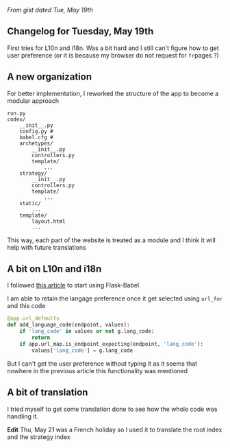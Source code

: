 *From gist dated Tue, May 19th*

## Changelog for Tuesday, May 19th

First tries for L10n and i18n. Was a bit hard and I still can't figure how to get user preference (or it is because my browser do not request for `fr`pages ?)

## A new organization

For better implementation, I reworked the structure of the app to become a modular approach

```
run.py
codex/
	__init__.py
	config.py #
	babel.cfg #
	archetypes/
		__init__.py
		controllers.py
		template/
			...
	strategy/
		__init__.py
		controllers.py
		template/
			...
	static/
		...
	template/
		layout.html
		...
```

This way, each part of the website is treated as a module and I think it will help with future translations

## A bit on L10n and i18n

I followed [this article](https://damyanon.net/post/flask-series-internationalization/) to start using Flask-Babel

I am able to retain the langage preference once it get selected using `url_for` and this code
```python
@app.url_defaults
def add_language_code(endpoint, values):
    if 'lang_code' in values or not g.lang_code:
        return
    if app.url_map.is_endpoint_expecting(endpoint, 'lang_code'):
        values['lang_code'] = g.lang_code
```

But I can't get the user preference without typing it as it seems that nowhere in the previous article this functionality was mentioned

## A bit of translation

I tried myself to get some translation done to see how the whole code was handling it.

**Edit** Thu, May 21 was a French holiday so I used it to translate the root index and the strategy index
